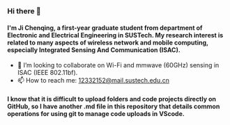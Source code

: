 ### Hi there 👋
#### I'm Ji Chenqing, a first-year graduate student from department of Electronic and Electrical Engineering in SUSTech. My research interest is related to many aspects of wireless network and mobile computing, especially **I**ntegrated **S**ensing **A**nd **C**ommunication (ISAC).

- 👯 I’m looking to collaborate on Wi-Fi and mmwave (60GHz) sensing in ISAC (IEEE 802.11bf).
- 📫 How to reach me: 12332152@mail.sustech.edu.cn

#### I know that it is difficult to upload folders and code projects directly on GitHub, so I have another .md file in this repository that details common operations for using git to manage code uploads in VScode.
